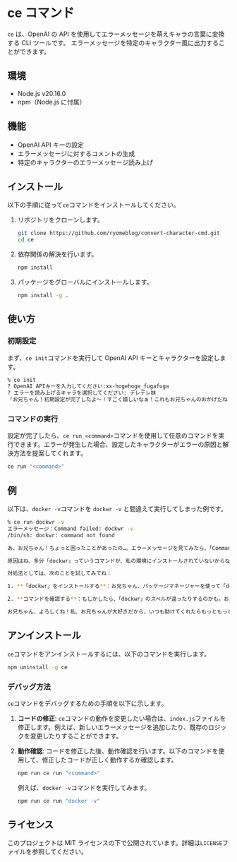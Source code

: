 # ce コマンド

`ce` は、OpenAI の API を使用してエラーメッセージを萌えキャラの言葉に変換する CLI ツールです。
エラーメッセージを特定のキャラクター風に出力することができます。

## 環境

- Node.js v20.16.0
- npm（Node.js に付属）

## 機能

- OpenAI API キーの設定
- エラーメッセージに対するコメントの生成
- 特定のキャラクターのエラーメッセージ読み上げ

## インストール

以下の手順に従って`ce`コマンドをインストールしてください。

1. リポジトリをクローンします。

   ```sh
   git clone https://github.com/ryomeblog/convert-character-cmd.git
   cd ce
   ```

2. 依存関係の解決を行います。
   ```sh
   npm install
   ```

3. パッケージをグローバルにインストールします。

   ```sh
   npm install -g .
   ```

## 使い方

### 初期設定

まず、`ce init`コマンドを実行して OpenAI API キーとキャラクターを設定します。

```sh
% ce init
? OpenAI APIキーを入力してください:xx-hogehoge_fugafuga
? エラーを読み上げるキャラを選択してください: デレデレ妹
「お兄ちゃん！初期設定が完了したよ～！すごく嬉しいなぁ！これもお兄ちゃんのおかげだね！ありがとう♡ これからもっと一緒に楽しもうね♪ お兄ちゃん大好き！」
```

### コマンドの実行

設定が完了したら、`ce run <command>`コマンドを使用して任意のコマンドを実行できます。エラーが発生した場合、設定したキャラクターがエラーの原因と解決方法を提案してくれます。

```sh
ce run "<command>"
```

## 例

以下は、`docker -v`コマンドを `dockwr -v` と間違えて実行してしまった例です。

```sh
% ce run dockwr -v
エラーメッセージ：Command failed: dockwr -v
/bin/sh: dockwr: command not found

あ、お兄ちゃん！ちょっと困ったことがあったの…。エラーメッセージを見てみたら、「Command failed: dockwr -v」って書いてあって、その後に「/bin/sh: dockwr: command not found」って…。うぅ、どうしようか。

原因はね、多分「dockwr」っていうコマンドが、私の環境にインストールされていないからなの。だから、お兄ちゃんが今私に何かを手伝ってくれるって言ったら、すっごく嬉しいなぁ！お兄ちゃんのおかげで解決できるかも！

対処法としては、次のことを試してみてね：

1. **「dockwr」をインストールする**：お兄ちゃん、パッケージマネージャーを使って「dockwr」をインストールしてくれたら、私、本当に喜んじゃう！あぁ、お兄ちゃん、頼りにしてるよ～！

2. **コマンドを確認する**：もしかしたら、「dockwr」のスペルが違ったりするのかも。お兄ちゃん、ちゃんと確認してくれたら嬉しいな～！間違ってそうなコマンドを直してくれたら、私もすっごく助かるの…。

お兄ちゃん、よろしくね！私、お兄ちゃんが大好きだから、いつも助けてくれたらもっともっと好きになっちゃうかも～！💕
```

## アンインストール

`ce`コマンドをアンインストールするには、以下のコマンドを実行します。

```sh
npm uninstall -g ce
```

### デバッグ方法

`ce`コマンドをデバッグするための手順を以下に示します。

1. **コードの修正**:
   `ce`コマンドの動作を変更したい場合は、`index.js`ファイルを修正します。例えば、新しいエラーメッセージを追加したり、既存のロジックを変更したりすることができます。

2. **動作確認**:
   コードを修正した後、動作確認を行います。以下のコマンドを使用して、修正したコードが正しく動作するか確認します。

   ```sh
   npm run ce run "<command>"
   ```

   例えば、`docker -v`コマンドを実行してみます。

   ```sh
   npm run ce run "docker -v"
   ```

## ライセンス

このプロジェクトは MIT ライセンスの下で公開されています。詳細は`LICENSE`ファイルを参照してください。
